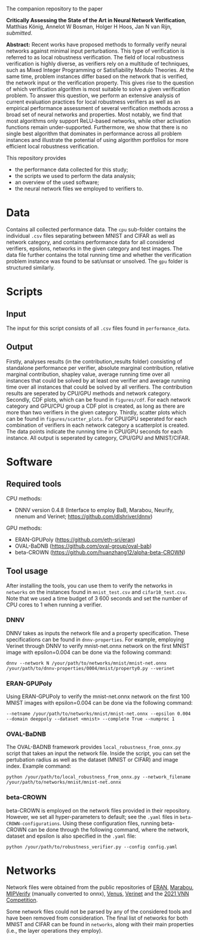 The companion repository to the paper 

**Critically Assessing the State of the Art in Neural Network Verification**, Matthias König, Annelot W Bosman, Holger H Hoos, Jan N van Rijn, *submitted*. 

**Abstract:** Recent works have proposed methods to formally verify neural networks against minimal input perturbations. This type of verification is referred to as local robustness verification. The field of local robustness verification is highly diverse, as verifiers rely on a multitude of techniques, such as Mixed Integer Programming or Satisfiability Modulo Theories. At the same time, problem instances differ based on the network that is verified, the network input or the verification property. This gives rise to the question of which verification algorithm is most suitable to solve a given verification problem. To answer this question, we perform an extensive analysis of current evaluation practices for local robustness verifiers as well as an empirical performance assessment of several verification methods across a broad set of neural networks and properties. Most notably, we find that most algorithms only support ReLU-based networks, while other activation functions remain under-supported. Furthermore, we show that there is no single best algorithm that dominates in performance across all problem instances and illustrate the potential of using algorithm portfolios for more efficient local robustness verification.

This repository provides

- the performance data collected for this study;
- the scripts we used to perform the data analysis;
- an overview of the used software;
- the neural network files we employed to verifiers to.

# Data

Contains all collected performance data. The ```cpu``` sub-folder contains the individual ```.csv``` files separating between MNIST and CIFAR as well as network category, and contains performance data for all considered verifiers, epsilons, networks in the given category and test images. The data file further contains the total running time and whether the verification problem instance was found to be sat/unsat or unsolved. The ```gpu``` folder is structured similarly.

# Scripts

## Input

The input for this script consists of all ```.csv``` files found in ```performance_data```. 

## Output

Firstly, analyses results (in the contribution_results folder) consisting of standalone performance per verifier, absolute marginal contribution, relative marginal contribution, shapley value, average running time over all instances that could be solved by at least one verifier and average running time over all instances that could be solved by all verifiers. The contribution results are seperated by CPU/GPU methods and network category.
Secondly, CDF plots, which can be found in ```figures/cdf```. For each network category and GPU/CPU group a CDF plot is created, as long as there are more than two verifiers in the given category.
Thirdly, scatter plots which can be found in ```figures/scatter_plots```. For CPU/GPU seperated for each combination of verifiers in each network category a scatterplot is created. The data points indicate the running time in CPU/GPU seconds for each instance.
All output is seperated by category, CPU/GPU and MNIST/CIFAR.

# Software 

## Required tools

CPU methods: 
- DNNV version 0.4.8 (Interface to employ BaB, Marabou, Neurify, nnenum and Verinet; https://github.com/dlshriver/dnnv)

GPU methods:
- ERAN-GPUPoly (https://github.com/eth-sri/eran)
- OVAL-BaDNB (https://github.com/oval-group/oval-bab)
- beta-CROWN (https://github.com/huanzhang12/alpha-beta-CROWN)

## Tool usage

After installing the tools, you can use them to verify the networks in ```networks``` on the instances found in ```mnist_test.csv``` and ```cifar10_test.csv```. Note that we used a time budget of 3 600 seconds and set the number of CPU cores to 1 when running a verifier.

### DNNV
DNNV takes as inputs the network file and a property specification. These specifications can be found in ```dnnv-properties```. 
For example, employing Verinet through DNNV to verify mnist-net.onnx network on the first MNIST image with epsilon=0.004 can be done via the following command:

```dnnv --network N /your/path/to/networks/mnist/mnist-net.onnx /your/path/to/dnnv-properties/0004/mnist/property0.py --verinet```



### ERAN-GPUPoly
Using ERAN-GPUPoly to verify the mnist-net.onnx network on the first 100 MNIST images with epsilon=0.004 can be done via the following command:

```--netname /your/path/to/networks/mnist/mnist-net.onnx --epsilon 0.004 --domain deeppoly --dataset <mnist> --complete True --numproc 1```


### OVAL-BaDNB
The OVAL-BADNB framework provides ```local_robustness_from_onnx.py``` script that takes an input the network file. Inside the script, you can set the pertubation radius as well as the dataset (MNIST or CIFAR) and image index. Example command:

```python /your/path/to/local_robustness_from_onnx.py --network_filename /your/path/to/networks/mnist/mnist-net.onnx```

### beta-CROWN
beta-CROWN is employed on the network files provided in their repository. However, we set all hyper-parameters to default; see the ```.yaml``` files in ```beta-CROWN-configurations```. Using these configuration files, running beta-CROWN can be done through the following command, where the network, dataset and epsilon is also specified in the ```.yaml``` file:

```python /your/path/to/robustness_verifier.py --config config.yaml```

# Networks

Network files were obtained from the public repositories of [ERAN](https://github.com/eth-sri/eran), [Marabou](https://github.com/NeuralNetworkVerification/Marabou), [MIPVerify](https://github.com/vtjeng/MIPVerify.jl) (manually converted to onnx), [Venus](https://github.com/vas-group-imperial/venus), [Verinet](https://github.com/vas-group-imperial/VeriNet) and the [2021 VNN Competition](https://github.com/stanleybak/vnncomp2021). 

Some network files could not be parsed by any of the considered tools and have been removed from consideration. The final list of networks for both MNIST and CIFAR can be found in ```networks```, along with their main properties (i.e., the layer operations they employ). 
